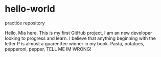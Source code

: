 # hello-world
practice repository

Hello, Mia here. 
This is my first GitHub project, I am an new developer looking to progress and learn. I believe that anything beginning with the letter P is almost a guarenttee winner in my book. Pasta, potatoes, pepperoni, pepper, TELL ME IM WRONG!
